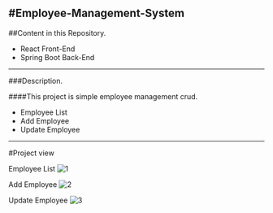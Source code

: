 #Employee-Management-System
---
##Content in this Repository.

* React Front-End
* Spring Boot Back-End

---

###Description.


####This project is simple employee management crud.
* Employee List
* Add Employee
* Update Employee

---

#Project view

Employee List
![1](https://github.com/idlakshan/Employee-Management-System/assets/92315416/2520a09c-27f1-4847-ab83-1f7d7a52351f)

Add Employee
![2](https://github.com/idlakshan/Employee-Management-System/assets/92315416/3e1a2ff8-8308-4cc1-8808-bab4eed8ff9b)

Update Employee
![3](https://github.com/idlakshan/Employee-Management-System/assets/92315416/a52e862b-e81c-4227-be58-13c91cc88c11)


